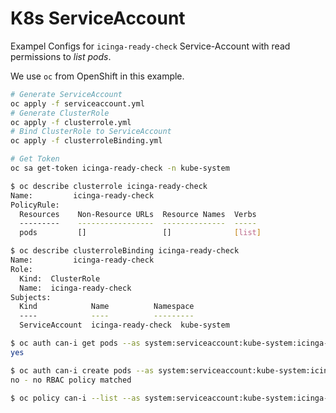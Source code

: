 # K8s ServiceAccount

Exampel Configs for `icinga-ready-check` Service-Account with read permissions to _list pods_.

We use `oc` from OpenShift in this example.

```bash
# Generate ServiceAccount
oc apply -f serviceaccount.yml
# Generate ClusterRole
oc apply -f clusterrole.yml
# Bind ClusterRole to ServiceAccount
oc apply -f clusterroleBinding.yml
```

```bash
# Get Token
oc sa get-token icinga-ready-check -n kube-system
```

```bash
$ oc describe clusterrole icinga-ready-check
Name:         icinga-ready-check
PolicyRule:
  Resources    Non-Resource URLs  Resource Names  Verbs
  ---------    -----------------  --------------  -----
  pods         []                 []              [list]

$ oc describe clusterroleBinding icinga-ready-check
Name:         icinga-ready-check
Role:
  Kind:  ClusterRole
  Name:  icinga-ready-check
Subjects:
  Kind            Name          Namespace
  ----            ----          ---------
  ServiceAccount  icinga-ready-check  kube-system

$ oc auth can-i get pods --as system:serviceaccount:kube-system:icinga-ready-check
yes

$ oc auth can-i create pods --as system:serviceaccount:kube-system:icinga-ready-check
no - no RBAC policy matched

$ oc policy can-i --list --as system:serviceaccount:kube-system:icinga-ready-check
```
